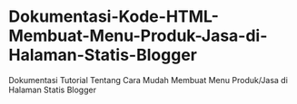 # Dokumentasi-Kode-HTML-Membuat-Menu-Produk-Jasa-di-Halaman-Statis-Blogger
Dokumentasi Tutorial Tentang Cara Mudah Membuat Menu Produk/Jasa di Halaman Statis Blogger
